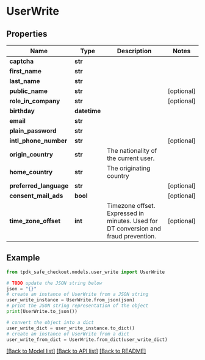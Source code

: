 # UserWrite



## Properties

Name | Type | Description | Notes
------------ | ------------- | ------------- | -------------
**captcha** | **str** |  | 
**first_name** | **str** |  | 
**last_name** | **str** |  | 
**public_name** | **str** |  | [optional] 
**role_in_company** | **str** |  | [optional] 
**birthday** | **datetime** |  | 
**email** | **str** |  | 
**plain_password** | **str** |  | 
**intl_phone_number** | **str** |  | [optional] 
**origin_country** | **str** | The nationality of the current user. | 
**home_country** | **str** | The originating country | 
**preferred_language** | **str** |  | [optional] 
**consent_mail_ads** | **bool** |  | [optional] 
**time_zone_offset** | **int** | Timezone offset. Expressed in minutes. Used for DT conversion and fraud prevention. | [optional] 

## Example

```python
from tpdk_safe_checkout.models.user_write import UserWrite

# TODO update the JSON string below
json = "{}"
# create an instance of UserWrite from a JSON string
user_write_instance = UserWrite.from_json(json)
# print the JSON string representation of the object
print(UserWrite.to_json())

# convert the object into a dict
user_write_dict = user_write_instance.to_dict()
# create an instance of UserWrite from a dict
user_write_from_dict = UserWrite.from_dict(user_write_dict)
```
[[Back to Model list]](../README.md#documentation-for-models) [[Back to API list]](../README.md#documentation-for-api-endpoints) [[Back to README]](../README.md)


